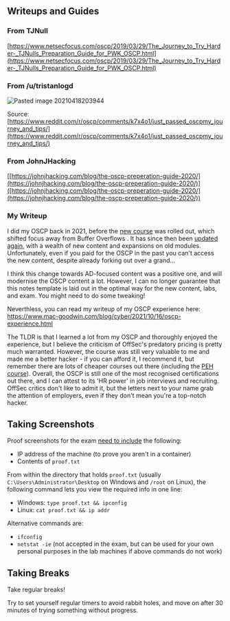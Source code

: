 ## Writeups and Guides

### From TJNull

[https://www.netsecfocus.com/oscp/2019/03/29/The_Journey_to_Try_Harder-_TJNulls_Preparation_Guide_for_PWK_OSCP.html](https://www.netsecfocus.com/oscp/2019/03/29/The_Journey_to_Try_Harder-_TJNulls_Preparation_Guide_for_PWK_OSCP.html)

### From /u/tristanlogd

![Pasted image 20210418203944](Pasted%20image%2020210418203944.png)

Source: [https://www.reddit.com/r/oscp/comments/k7x4o1/just_passed_oscpmy_journey_and_tips/](https://www.reddit.com/r/oscp/comments/k7x4o1/just_passed_oscpmy_journey_and_tips/)

### From JohnJHacking

[[https://johnjhacking.com/blog/the-oscp-preperation-guide-2020/](https://johnjhacking.com/blog/the-oscp-preperation-guide-2020/)]([https://johnjhacking.com/blog/the-oscp-preperation-guide-2020/](https://johnjhacking.com/blog/the-oscp-preperation-guide-2020/))

### My Writeup

I did my OSCP back in 2021, before the [new course](https://www.offsec.com/offsec/oscp-exam-structure/) was rolled out, which shifted focus away from Buffer Overflows . It has since then been [updated again](https://www.offsec.com/offsec/pen-200-2023/), with a wealth of new content and expansions on old modules. Unfortunately, even if you paid for the OSCP in the past you can't access the new content, despite already forking out over a grand...

I think this change towards AD-focused content was a positive one, and will modernise the OSCP content a lot. However, I can no longer guarantee that this notes template is laid out in the optimal way for the new content, labs, and exam. You might need to do some tweaking!

Neverthless, you can read my writeup of my OSCP experience here: https://www.mac-goodwin.com/blog/cyber/2021/10/16/oscp-experience.html

The TLDR is that I learned a lot from my OSCP and thoroughly enjoyed the experience, but I believe the criticism of OffSec's predatory pricing is pretty much warranted. However, the course was still very valuable to me and made me a better hacker - if you can afford it, I recommend it, but remember there are lots of cheaper courses out there (including the [PEH course](https://academy.tcm-sec.com/p/practical-ethical-hacking-the-complete-course)). Overall, the OSCP is still one of the most recognised certifications out there, and I can attest to its 'HR power' in job interviews and recruiting. OffSec critics don't like to admit it, but the letters next to your name grab the attention of employers, even if they don't mean you're a top-notch hacker.

## Taking Screenshots

Proof screenshots for the exam [need to include](https://help.offensive-security.com/hc/en-us/articles/360040165632-OSCP-Exam-Guide#screenshot-requirements) the following:
- IP address of the machine (to prove you aren't in a container)
- Contents of `proof.txt`

From within the directory that holds `proof.txt` (usually `C:\Users\Administrator\Desktop` on Windows and `/root` on Linux), the following command lets you view the required info in one line:
- Windows: `type proof.txt && ipconfig`
- Linux: `cat proof.txt && ip addr`

Alternative commands are:
- `ifconfig`
- `netstat -ie` (not accepted in the exam, but can be used for your own personal purposes in the lab machines if above commands do not work)

## Taking Breaks

Take regular breaks!

Try to set yourself regular timers to avoid rabbit holes, and move on after 30 minutes of trying something without progress.